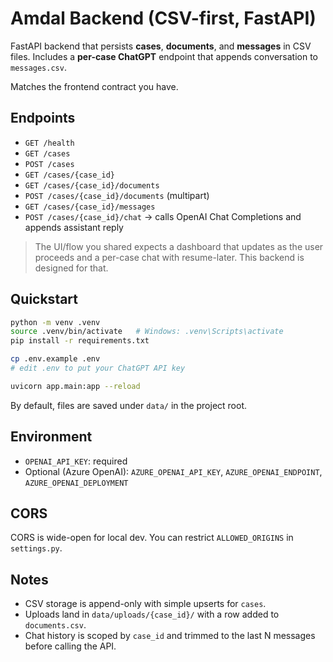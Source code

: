 # Amdal Backend (CSV-first, FastAPI)

FastAPI backend that persists **cases**, **documents**, and **messages** in CSV files.
Includes a **per-case ChatGPT** endpoint that appends conversation to `messages.csv`.

Matches the frontend contract you have.

## Endpoints

- `GET /health`
- `GET /cases`
- `POST /cases`
- `GET /cases/{case_id}`
- `GET /cases/{case_id}/documents`
- `POST /cases/{case_id}/documents` (multipart)
- `GET /cases/{case_id}/messages`
- `POST /cases/{case_id}/chat` → calls OpenAI Chat Completions and appends assistant reply

> The UI/flow you shared expects a dashboard that updates as the user proceeds and a per-case chat with resume-later. This backend is designed for that.


## Quickstart

```bash
python -m venv .venv
source .venv/bin/activate   # Windows: .venv\Scripts\activate
pip install -r requirements.txt

cp .env.example .env
# edit .env to put your ChatGPT API key

uvicorn app.main:app --reload
```

By default, files are saved under `data/` in the project root.

## Environment

- `OPENAI_API_KEY`: required
- Optional (Azure OpenAI): `AZURE_OPENAI_API_KEY`, `AZURE_OPENAI_ENDPOINT`, `AZURE_OPENAI_DEPLOYMENT`

## CORS

CORS is wide-open for local dev. You can restrict `ALLOWED_ORIGINS` in `settings.py`.

## Notes

- CSV storage is append-only with simple upserts for `cases`.
- Uploads land in `data/uploads/{case_id}/` with a row added to `documents.csv`.
- Chat history is scoped by `case_id` and trimmed to the last N messages before calling the API.

